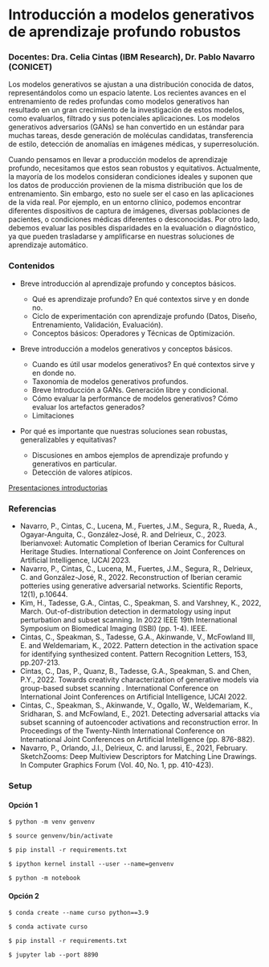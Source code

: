 # Introducción a modelos generativos de aprendizaje profundo robustos
### Docentes: Dra. Celia Cintas (IBM Research), Dr. Pablo Navarro (CONICET) 

Los modelos generativos se ajustan a una distribución conocida de datos, representándolos como un espacio latente. Los recientes avances en el entrenamiento de redes profundas como modelos generativos han resultado en un gran crecimiento de la investigación de estos modelos, como evaluarlos, filtrado y sus potenciales aplicaciones. Los modelos generativos adversarios (GANs) se han convertido en un estándar para muchas tareas, desde generación de moléculas candidatas, transferencia de estilo, detección de anomalías en imágenes médicas, y superresolución.

Cuando pensamos en llevar a producción modelos de aprendizaje profundo, necesitamos que estos sean robustos y equitativos. Actualmente, la mayoría de los modelos consideran condiciones ideales y suponen que los datos de producción provienen de la misma distribución que los de entrenamiento. Sin embargo, esto no suele ser el caso en las aplicaciones de la vida real. Por ejemplo, en un entorno clínico, podemos encontrar diferentes dispositivos de captura de imágenes, diversas poblaciones de pacientes, o condiciones médicas diferentes o desconocidas. Por otro lado, debemos evaluar las posibles disparidades en la evaluación o diagnóstico, ya que pueden trasladarse y amplificarse en nuestras soluciones de aprendizaje automático. 

### Contenidos

- Breve introducción al aprendizaje profundo y conceptos básicos.
  - Qué es aprendizaje profundo? En qué contextos sirve y en donde no.
  - Ciclo de experimentación con aprendizaje profundo (Datos, Diseño, Entrenamiento, Validación, Evaluación).
  - Conceptos básicos: Operadores y Técnicas de Optimización.

- Breve introducción a modelos generativos y conceptos básicos.
  - Cuando es útil usar modelos generativos?   En qué contextos sirve y en donde no.
  - Taxonomia de modelos generativos profundos.
  - Breve Introducción a GANs. Generación libre y condicional.
  - Cómo evaluar la performance de modelos generativos? Cómo evaluar los artefactos generados?
  - Limitaciones 

- Por qué es importante que nuestras soluciones sean robustas, generalizables y equitativas?
  - Discusiones en ambos ejemplos de aprendizaje profundo y generativos en particular.
  - Detección de valores atípicos.

[Presentaciones introductorias](https://drive.google.com/drive/folders/1-c2hkD_3bIulJLdWo_J9XdZoyHX7tGfk?usp=sharing)

### Referencias

- Navarro, P., Cintas, C., Lucena, M., Fuertes, J.M., Segura, R., Rueda, A., Ogayar-Anguita, C., González-José, R. and Delrieux, C., 2023. Iberianvoxel: Automatic Completion of Iberian Ceramics for Cultural Heritage Studies. International Conference on Joint Conferences on Artificial Intelligence, IJCAI 2023.
- Navarro, P., Cintas, C., Lucena, M., Fuertes, J.M., Segura, R., Delrieux, C. and González-José, R., 2022. Reconstruction of Iberian ceramic potteries using generative adversarial networks. Scientific Reports, 12(1), p.10644.
- Kim, H., Tadesse, G.A., Cintas, C., Speakman, S. and Varshney, K., 2022, March. Out-of-distribution detection in dermatology using input perturbation and subset scanning. In 2022 IEEE 19th International Symposium on Biomedical Imaging (ISBI) (pp. 1-4). IEEE.
- Cintas, C., Speakman, S., Tadesse, G.A., Akinwande, V., McFowland III, E. and Weldemariam, K., 2022. Pattern detection in the activation space for identifying synthesized content. Pattern Recognition Letters, 153, pp.207-213.
- Cintas, C., Das, P., Quanz, B., Tadesse, G.A., Speakman, S. and Chen, P.Y., 2022. Towards creativity characterization of generative models via group-based subset scanning . International Conference on International Joint Conferences on Artificial Intelligence, IJCAI 2022.
- Cintas, C., Speakman, S., Akinwande, V., Ogallo, W., Weldemariam, K., Sridharan, S. and McFowland, E., 2021. Detecting adversarial attacks via subset scanning of autoencoder activations and reconstruction error. In Proceedings of the Twenty-Ninth International Conference on International Joint Conferences on Artificial Intelligence (pp. 876-882).
- Navarro, P., Orlando, J.I., Delrieux, C. and Iarussi, E., 2021, February. SketchZooms: Deep Multiview Descriptors for Matching Line Drawings. In Computer Graphics Forum (Vol. 40, No. 1, pp. 410-423).


### Setup

#### Opción 1

`$ python -m venv genvenv`

`$ source genvenv/bin/activate`

`$ pip install -r requirements.txt`

`$ ipython kernel install --user --name=genvenv`

`$ python -m notebook`

#### Opción 2

`$ conda create --name curso python==3.9`

`$ conda activate curso`

`$ pip install -r requirements.txt`

`$ jupyter lab --port 8890`


